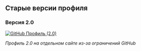 ## Старые версии профиля

### Версия 2.0
[![GitHub Профиль (2.0)](https://img.shields.io/badge/GitHub_Профиль-FF69B4?style=for-the-badge&logo=github)](https://dev-pegorino.github.io/profile/v2/index.html)

*Профиль 2.0 на отдельном сайте из-за ограничений GitHub*
